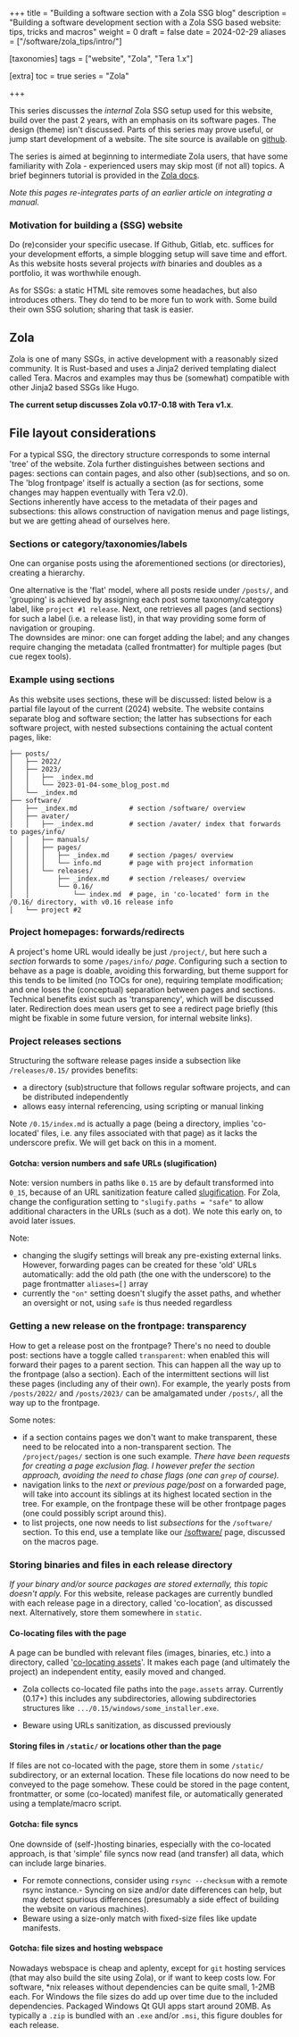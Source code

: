 +++
title = "Building a software section with a Zola SSG blog"
description = "Building a software development section with a Zola SSG based website: tips, tricks and macros"
weight = 0
draft = false
date = 2024-02-29
aliases = ["/software/zola_tips/intro/"]

[taxonomies]
tags = ["website", "Zola", "Tera 1.x"]

[extra]
toc = true
series = "Zola"

+++


This series discusses the _internal_ Zola SSG setup used for this website, build over the past 2 years, with an emphasis on its software pages. The design (theme) isn't discussed. Parts of this series may prove useful, or jump start development of a website. The site source is available on [github](https://github.com/wold5/syncoda/).
<!-- more -->
The series is aimed at beginning to intermediate Zola users, that have some familiarity with Zola - experienced users may skip most (if not all) topics. A brief beginners tutorial is provided in the [Zola docs](https://www.getzola.org/documentation/getting-started/overview/).

_Note this pages re-integrates parts of an earlier article on integrating a manual._ 

### Motivation for building a (SSG) website
Do (re)consider your specific usecase. If Github, Gitlab, etc. suffices for your development efforts, a simple blogging setup will save time and effort. As this website hosts several projects _with_ binaries and doubles as a portfolio, it was worthwhile enough.

As for SSGs: a static HTML site removes some headaches, but also introduces others. They do tend to be more fun to work with. Some build their own SSG solution; sharing that task is easier.

## Zola
Zola is one of many SSGs, in active development with a reasonably sized community. It is Rust-based and uses a Jinja2 derived templating dialect called Tera. Macros and examples may thus be (somewhat) compatible with other Jinja2 based SSGs like Hugo. 

**The current setup discusses Zola v0.17-0.18 with Tera v1.x**.


## File layout considerations
For a typical SSG, the directory structure corresponds to some internal 'tree' of the website. Zola further distinguishes between sections and pages: sections can contain pages, and also other (sub)sections, and so on. The 'blog frontpage' itself is actually a section (as for sections, some changes may happen eventually with Tera v2.0). \
Sections inherently have access to the metadata of their pages and subsections: this allows construction of navigation menus and page listings, but we are getting ahead of ourselves here. 

### Sections or category/taxonomies/labels
One can organise posts using the aforementioned sections (or directories), creating a hierarchy. 

One alternative is the 'flat' model, where all posts reside under `/posts/`, and 'grouping' is achieved by assigning each post some taxonomy/category label, like `project #1 release`. Next, one retrieves all pages (and sections) for such a label (i.e. a release list), in that way providing some form of navigation or grouping. \
The downsides are minor: one can forget adding the label; and any changes require changing the metadata (called frontmatter) for multiple pages (but cue regex tools).

### Example using sections
As this website uses sections, these will be discussed: listed below is a partial file layout of the current (2024) website. The website contains separate blog and software section; the latter has subsections for each software project, with nested subsections containing the actual content pages, like:

```
├── posts/
│   ├── 2022/
│   ├── 2023/
│   │   ├── _index.md
│   │   └── 2023-01-04-some_blog_post.md
│   └── _index.md
├── software/
│   ├── _index.md             # section /software/ overview
│   ├── avater/
│   │   ├── _index.md         # section /avater/ index that forwards to pages/info/
│   │   ├── manuals/
│   │   ├── pages/
│   │   │   ├── _index.md     # section /pages/ overview
│   │   │   └── info.md       # page with project information 
│   │   └── releases/
│   │       ├── _index.md     # section /releases/ overview
│   │       └── 0.16/
│   │           └── index.md  # page, in 'co-located' form in the /0.16/ directory, with v0.16 release info
│   └── project #2
```

### Project homepages: forwards/redirects

A project's home URL would ideally be just `/project/`, but here such a _section_ forwards to some `/pages/info/` _page_. Configuring such a section to behave as a page is doable, avoiding this forwarding, but theme support for this tends to be limited (no TOCs for one), requiring template modification; and one loses the (conceptual) separation between pages and sections. Technical benefits exist such as 'transparency', which will be discussed later. Redirection does mean users get to see a redirect page briefly (this might be fixable in some future version, for internal website links). 

### Project releases sections
Structuring the software release pages inside a subsection like `/releases/0.15/` provides benefits:
- a directory (sub)structure that follows regular software projects, and can be distributed independently 
- allows easy internal referencing, using scripting or manual linking

Note `/0.15/index.md` is actually a page (being a directory, implies 'co-located' files, i.e. any files associated with that page) as it lacks the underscore prefix. We will get back on this in a moment.

#### Gotcha: version numbers and safe URLs (slugification)
Note: version numbers in paths like `0.15` are by default transformed into `0_15`, because of an URL sanitization feature called [slugification](https://www.getzola.org/documentation/content/page/#output-paths). For Zola, change the configuration setting to `"slugify.paths = "safe"` to allow additional characters in the URLs (such as a dot). We note this early on, to avoid later issues.

Note:
- changing the slugify settings will break any pre-existing external links. However, forwarding pages can be created for these 'old' URLs automatically: add the old path (the one with the underscore) to the page frontmatter `aliases=[]` array
- currently the `"on"` setting doesn't slugify the asset paths, and whether an oversight or not, using `safe` is thus needed regardless

### Getting a new release on the frontpage: transparency
How to get a release post on the frontpage? There's no need to double post: sections have a toggle called `transparent`: when enabled this will forward their pages to a parent section. This can happen all the way up to the frontpage (also a section). Each of the intermittent sections will list these pages (including any of their own). For example, the yearly posts from `/posts/2022/` and `/posts/2023/` can be amalgamated under `/posts/`, all the way up to the frontpage.

Some notes: 
- if a section contains pages we don't want to make transparent, these need to be relocated into a non-transparent section. The `/project/pages/` section is one such example. _There have been requests for creating a page exclusion flag. I however prefer the section approach, avoiding the need to chase flags (one can `grep` of course)._
- navigation links to the _next or previous page/post_ on a forwarded page, will take into account its siblings at its highest located section in the tree. For example, on the frontpage these will be other frontpage pages (one could possibly script around this).
- to list projects, one now needs to list _subsections_ for the `/software/` section. To this end, use a template like our [/software/](/software/) page, discussed on the macros page.


### Storing binaries and files in each release directory
_If your binary and/or source packages are stored externally, this topic doesn't apply._ For this website, release packages are currently bundled with each release page in a directory, called 'co-location', as discussed next. Alternatively, store them somewhere in `static`.

#### Co-locating files with the page
A page can be bundled with relevant files (images, binaries, etc.) into a directory, called '[co-locating assets](https://www.getzola.org/documentation/content/overview/#asset-colocation)'. It makes each page (and ultimately the project) an independent entity, easily moved and changed.

- Zola collects co-located file paths into the `page.assets` array. Currently (0.17+) this includes any subdirectories, allowing subdirectories structures like `.../0.15/windows/some_installer.exe`.

- Beware using URLs sanitization, as discussed previously

#### Storing files in `/static/` or locations other than the page
If files are not co-located with the page, store them in some `/static/` subdirectory, or an external location. These file locations do now need to be conveyed to the page somehow. These could be stored in the page content, frontmatter, or some (co-located) manifest file, or automatically generated using a template/macro script.

#### Gotcha: file syncs
One downside of (self-)hosting binaries, especially with the co-located approach, is that 'simple' file syncs now read (and transfer) all data, which can include large binaries.

- For remote connections, consider using `rsync --checksum` with a remote rsync instance.- Syncing on size and/or date differences can help, but may detect spurious differences (presumably a side effect of building the website on various machines). 
- Beware using a size-only match with fixed-size files like update manifests.

#### Gotcha: file sizes and hosting webspace
Nowadays webspace is cheap and aplenty, except for `git` hosting services (that may also build the site using Zola), or if want to keep costs low. 
For software, *nix releases without dependencies can be quite small, 1-2MB each. For Windows the file sizes do add up over time due to the included dependencies. Packaged Windows Qt GUI apps start around 20MB. As typically a `.zip` is bundled with an `.exe` and/or `.msi`, this figure doubles for each release.
